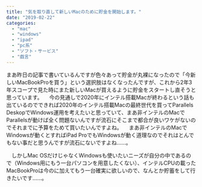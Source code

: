 ```yaml
---
title: "気を取り直して新しいMacのために貯金を開始します。"
date: "2019-02-22"
categories: 
  - "mac"
  - "windows"
  - "ipad"
  - "pc系"
  - "ソフト・サービス"
  - "戯言"
---
```


まあ昨日の記事で書いているんですが色々あって貯金が丸裸になったので「今新しいMacBookProを買う」という選択肢はなくなったんですが、これから2年3年スコープで見た時にまた新しいMacが買えるように貯金をスタートし直そうと思っています。 　今の見通しで2020年にインテル搭載Macが終わるという話も出ているのでできれば2020年のインテル搭載Macの最終世代を買ってParallels DeskopでWindows運用を考えたいと思っていて、まあ非インテルのMacでParallelsが動けば全く問題ないんですが流石にそこまで都合が良いワケがないのでそれまでに予算をためて買いたいんですよね。 　まあ非インテルのMacでWindowsが動くとすればiPad ProでもWindowsが動く道理なのでそれはとんでもない事だと思うんですが流石にないですよね……。

　しかしMac OSだけじゃなくWindowsも使いたいニーズが自分の中であるので（Windows用にもう一台パソコンを用意したくない）、インテルCPUの載ったMacBookProは今のに加えてもう一台確実に欲しいので、なんとか貯蓄をして行きたいです……。
